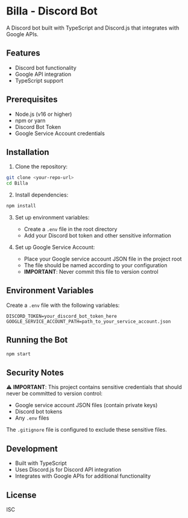 # Billa - Discord Bot

A Discord bot built with TypeScript and Discord.js that integrates with Google APIs.

## Features

- Discord bot functionality
- Google API integration
- TypeScript support

## Prerequisites

- Node.js (v16 or higher)
- npm or yarn
- Discord Bot Token
- Google Service Account credentials

## Installation

1. Clone the repository:
```bash
git clone <your-repo-url>
cd Billa
```

2. Install dependencies:
```bash
npm install
```

3. Set up environment variables:
   - Create a `.env` file in the root directory
   - Add your Discord bot token and other sensitive information

4. Set up Google Service Account:
   - Place your Google service account JSON file in the project root
   - The file should be named according to your configuration
   - **IMPORTANT**: Never commit this file to version control

## Environment Variables

Create a `.env` file with the following variables:

```env
DISCORD_TOKEN=your_discord_bot_token_here
GOOGLE_SERVICE_ACCOUNT_PATH=path_to_your_service_account.json
```

## Running the Bot

```bash
npm start
```

## Security Notes

⚠️ **IMPORTANT**: This project contains sensitive credentials that should never be committed to version control:

- Google service account JSON files (contain private keys)
- Discord bot tokens
- Any `.env` files

The `.gitignore` file is configured to exclude these sensitive files.

## Development

- Built with TypeScript
- Uses Discord.js for Discord API integration
- Integrates with Google APIs for additional functionality

## License

ISC 